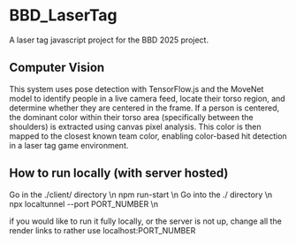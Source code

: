 # BBD_LaserTag
A laser tag javascript project for the BBD 2025 project.

## Computer Vision

This system uses pose detection with TensorFlow.js and the MoveNet model to identify people in a live camera feed, locate their torso region, and determine whether they are centered in the frame. If a person is centered, the dominant color within their torso area (specifically between the shoulders) is extracted using canvas pixel analysis. This color is then mapped to the closest known team color, enabling color-based hit detection in a laser tag game environment.

## How to run locally (with server hosted)

Go in the ./client/ directory \n
npm run-start \n
Go into the ./ directory \n
npx localtunnel --port PORT_NUMBER \n

if you would like to run it fully locally, or the server is not up, change all the render links to rather use localhost:PORT_NUMBER
